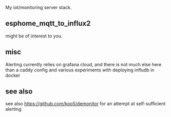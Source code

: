 My iot/monitoring server stack. 

## esphome_mqtt_to_influx2 
might be of interest to you.


## misc
Alerting currently relies on grafana cloud, and there is not much else here than a caddy config and various experiments with deploying infludb in docker

## see also
see also https://github.com/koo5/demonitor for an attempt at self-sufficient alerting

